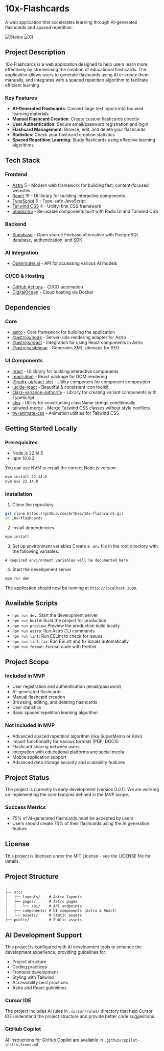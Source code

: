 # 10x-Flashcards

A web application that accelerates learning through AI-generated flashcards and spaced repetition.

![Status](https://img.shields.io/badge/status-in%20development-yellow)
[![CI](https://github.com/Arthez/10x-flashcards/actions/workflows/ci.yml/badge.svg)](https://github.com/Arthez/10x-flashcards/actions/workflows/ci.yml)

## Project Description

10x-Flashcards is a web application designed to help users learn more effectively by streamlining the creation of educational flashcards. The application allows users to generate flashcards using AI or create them manually, and integrates with a spaced repetition algorithm to facilitate efficient learning.

### Key Features

- **AI-Generated Flashcards**: Convert large text inputs into focused learning materials
- **Manual Flashcard Creation**: Create custom flashcards directly
- **User Authentication**: Secure email/password registration and login
- **Flashcard Management**: Browse, edit, and delete your flashcards
- **Statistics**: Check your flashcard creation statistics
- **Spaced Repetition Learning**: Study flashcards using effective learning algorithms

## Tech Stack

### Frontend
- [Astro](https://astro.build/) 5 - Modern web framework for building fast, content-focused websites
- [React](https://react.dev/) 19 - UI library for building interactive components
- [TypeScript](https://www.typescriptlang.org/) 5 - Type-safe JavaScript
- [Tailwind CSS](https://tailwindcss.com/) 4 - Utility-first CSS framework
- [Shadcn/ui](https://ui.shadcn.com/) - Re-usable components built with Radix UI and Tailwind CSS

### Backend
- [Supabase](https://supabase.com/) - Open source Firebase alternative with PostgreSQL database, authentication, and SDK

### AI Integration
- [Openrouter.ai](https://openrouter.ai/) - API for accessing various AI models

### CI/CD & Hosting
- [GitHub Actions](https://github.com/features/actions) - CI/CD automation
- [DigitalOcean](https://www.digitalocean.com/) - Cloud hosting via Docker

## Dependencies

### Core
- [astro](https://astro.build/) - Core framework for building the application
- [@astrojs/node](https://docs.astro.build/en/guides/integrations-guide/node/) - Server-side rendering adapter for Astro
- [@astrojs/react](https://docs.astro.build/en/guides/integrations-guide/react/) - Integration for using React components in Astro
- [@astrojs/sitemap](https://docs.astro.build/en/guides/integrations-guide/sitemap/) - Generates XML sitemaps for SEO

### UI Components
- [react](https://react.dev/) - UI library for building interactive components
- [react-dom](https://react.dev/) - React package for DOM rendering
- [@radix-ui/react-slot](https://www.radix-ui.com/primitives/docs/utilities/slot) - Utility component for component composition
- [lucide-react](https://lucide.dev/) - Beautiful & consistent icon toolkit
- [class-variance-authority](https://cva.style/docs) - Library for creating variant components with TypeScript
- [clsx](https://github.com/lukeed/clsx) - Utility for constructing className strings conditionally
- [tailwind-merge](https://github.com/dcastil/tailwind-merge) - Merge Tailwind CSS classes without style conflicts
- [tw-animate-css](https://github.com/bentzibentz/tailwindcss-animate) - Animation utilities for Tailwind CSS

## Getting Started Locally

### Prerequisites
- Node.js 22.14.0
- npm 10.9.2

You can use NVM to install the correct Node.js version:
```bash
nvm install 22.14.0
nvm use 22.14.0
```

### Installation
1. Clone the repository
```bash
git clone https://github.com/Arthez/10x-flashcards.git
cd 10x-flashcards
```

2. Install dependencies
```bash
npm install
```

3. Set up environment variables
Create a `.env` file in the root directory with the following variables:
```
# Required environment variables will be documented here
```

4. Start the development server
```bash
npm run dev
```

The application should now be running at `http://localhost:3000`.

## Available Scripts

- `npm run dev`: Start the development server
- `npm run build`: Build the project for production
- `npm run preview`: Preview the production build locally
- `npm run astro`: Run Astro CLI commands
- `npm run lint`: Run ESLint to check for issues
- `npm run lint:fix`: Run ESLint and fix issues automatically
- `npm run format`: Format code with Prettier

## Project Scope

### Included in MVP
- User registration and authentication (email/password)
- AI-generated flashcards
- Manual flashcard creation
- Browsing, editing, and deleting flashcards
- User statistics
- Basic spaced repetition learning algorithm

### Not Included in MVP
- Advanced spaced repetition algorithm (like SuperMemo or Anki)
- Import functionality for various formats (PDF, DOCX)
- Flashcard sharing between users
- Integration with educational platforms and social media
- Mobile application support
- Advanced data storage security and scalability features

## Project Status

The project is currently in early development (version 0.0.1). We are working on implementing the core features defined in the MVP scope.

### Success Metrics
- 75% of AI-generated flashcards must be accepted by users
- Users should create 75% of their flashcards using the AI generation feature

## License

This project is licensed under the MIT License - see the LICENSE file for details.

## Project Structure

```md
.
├── src/
│   ├── layouts/    # Astro layouts
│   ├── pages/      # Astro pages
│   │   └── api/    # API endpoints
│   ├── components/ # UI components (Astro & React)
│   └── assets/     # Static assets
├── public/         # Public assets
```

## AI Development Support

This project is configured with AI development tools to enhance the development experience, providing guidelines for:

- Project structure
- Coding practices
- Frontend development
- Styling with Tailwind
- Accessibility best practices
- Astro and React guidelines

### Cursor IDE

The project includes AI rules in `.cursor/rules/` directory that help Cursor IDE understand the project structure and provide better code suggestions.

### GitHub Copilot

AI instructions for GitHub Copilot are available in `.github/copilot-instructions.md`
